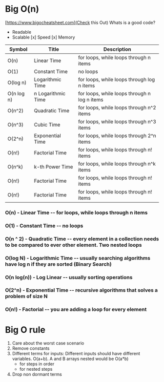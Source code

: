 # Big O(n)

[https://www.bigocheatsheet.com](Check this Out)
Whats is a good code?

- Readable
- Scalable
  [x] Speed
  [x] Memory

| Symbol     | Title              | Description                                  |
| ---------- | ------------------ | -------------------------------------------- |
| O(n)       | Linear Time        | for loops, while loops through n items       |
| O(1)       | Constant Time      | no loops                                     |
| O(log n)   | Logarithmic Time   | for loops, while loops through log n items   |
| O(n log n) | n Logarithmic Time | for loops, while loops through n log n items |
| O(n^2)     | Quadratic Time     | for loops, while loops through n^2 items     |
| O(n^3)     | Cubic Time         | for loops, while loops through n^3 items     |
| O(2^n)     | Exponential Time   | for loops, while loops through 2^n items     |
| O(n!)      | Factorial Time     | for loops, while loops through n! items      |
| O(n^k)     | k-th Power Time    | for loops, while loops through n^k items     |
| O(n!)      | Factorial Time     | for loops, while loops through n! items      |
| O(n!)      | Factorial Time     | for loops, while loops through n! items      |

### O(n) - Linear Time -- for loops, while loops through n items

### O(1) - Constant Time -- no loops

### O(n ^ 2) - Quadratic Time -- every element in a collection needs to be compared to ever other element. Two nested loops

### O(log N) - Logarithmic Time -- usually searching algorithms have log n if they are sorted (Binary Search)

### O(n log(n)) - Log Linear -- usually sorting operations

### O(2^n) - Exponential Time -- recursive algorithms that solves a problem of size N

### O(n!) - Factorial -- you are adding a loop for every element

# Big O rule

1. Care about the worst case scenario
2. Remove constants
3. Different terms for inputs:
   Different inputs should have different variables. O(a+b). A and B arrays nested would be O(a\*b)
   - for steps in order
   * for nested steps
4. Drop non dormant terms
